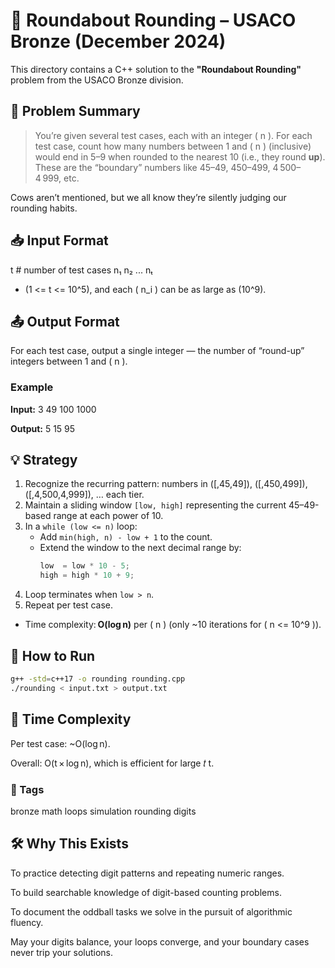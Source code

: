 # 🐄 Roundabout Rounding – USACO Bronze (December 2024)

This directory contains a C++ solution to the **"Roundabout Rounding"** problem from the USACO Bronze division.

## 📜 Problem Summary
> You’re given several test cases, each with an integer \( n \). For each test case, count how many numbers between 1 and \( n \) (inclusive) would end in 5–9 when rounded to the nearest 10 (i.e., they round **up**). These are the “boundary” numbers like 45–49, 450–499, 4 500–4 999, etc.

Cows aren’t mentioned, but we all know they’re silently judging our rounding habits.

## 📥 Input Format
t # number of test cases
n₁
n₂
...
nₜ

- (1 <= t <= 10^5), and each ( n_i ) can be as large as (10^9).

## 📤 Output Format
For each test case, output a single integer — the number of “round-up” integers between 1 and \( n \).

### Example
**Input:**
3
49
100
1000

**Output:**
5
15
95
## 💡 Strategy
1. Recognize the recurring pattern: numbers in \([\,45,49]\), \([\,450,499]\), \([\,4\,500,4\,999]\), … each tier.
2. Maintain a sliding window `[low, high]` representing the current 45–49-based range at each power of 10.
3. In a `while (low <= n)` loop:
   - Add `min(high, n) - low + 1` to the count.
   - Extend the window to the next decimal range by:
     ```cpp
     low  = low * 10 - 5;
     high = high * 10 + 9;
     ```
4. Loop terminates when `low > n`.
5. Repeat per test case.

- Time complexity: **O(log n)** per \( n \) (only ~10 iterations for \( n <= 10^9 \)).

## 🚀 How to Run
```sh
g++ -std=c++17 -o rounding rounding.cpp
./rounding < input.txt > output.txt
```
## 🧠 Time Complexity
Per test case: ~O(log n).

Overall: O(t × log n), which is efficient for large 
𝑡
t.

### 🔖 Tags
bronze math loops simulation rounding digits

## 🛠 Why This Exists
To practice detecting digit patterns and repeating numeric ranges.

To build searchable knowledge of digit-based counting problems.

To document the oddball tasks we solve in the pursuit of algorithmic fluency.

May your digits balance, your loops converge, and your boundary cases never trip your solutions.
